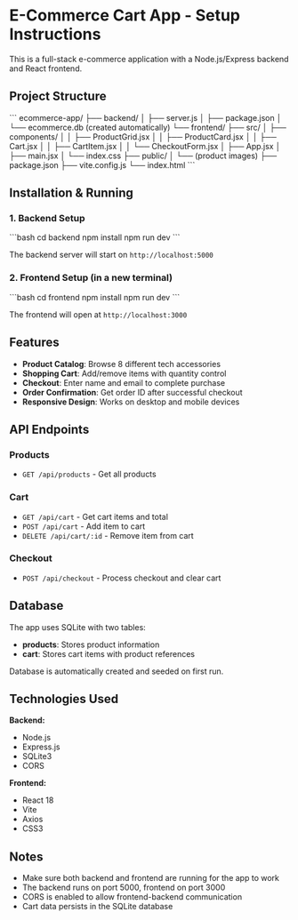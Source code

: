 # E-Commerce Cart App - Setup Instructions

This is a full-stack e-commerce application with a Node.js/Express backend and React frontend.

## Project Structure

\`\`\`
ecommerce-app/
├── backend/
│ ├── server.js
│ ├── package.json
│ └── ecommerce.db (created automatically)
└── frontend/
├── src/
│ ├── components/
│ │ ├── ProductGrid.jsx
│ │ ├── ProductCard.jsx
│ │ ├── Cart.jsx
│ │ ├── CartItem.jsx
│ │ └── CheckoutForm.jsx
│ ├── App.jsx
│ ├── main.jsx
│ └── index.css
├── public/
│ └── (product images)
├── package.json
├── vite.config.js
└── index.html
\`\`\`

## Installation & Running

### 1. Backend Setup

\`\`\`bash
cd backend
npm install
npm run dev
\`\`\`

The backend server will start on `http://localhost:5000`

### 2. Frontend Setup (in a new terminal)

\`\`\`bash
cd frontend
npm install
npm run dev
\`\`\`

The frontend will open at `http://localhost:3000`

## Features

- **Product Catalog**: Browse 8 different tech accessories
- **Shopping Cart**: Add/remove items with quantity control
- **Checkout**: Enter name and email to complete purchase
- **Order Confirmation**: Get order ID after successful checkout
- **Responsive Design**: Works on desktop and mobile devices

## API Endpoints

### Products

- `GET /api/products` - Get all products

### Cart

- `GET /api/cart` - Get cart items and total
- `POST /api/cart` - Add item to cart
- `DELETE /api/cart/:id` - Remove item from cart

### Checkout

- `POST /api/checkout` - Process checkout and clear cart

## Database

The app uses SQLite with two tables:

- **products**: Stores product information
- **cart**: Stores cart items with product references

Database is automatically created and seeded on first run.

## Technologies Used

**Backend:**

- Node.js
- Express.js
- SQLite3
- CORS

**Frontend:**

- React 18
- Vite
- Axios
- CSS3

## Notes

- Make sure both backend and frontend are running for the app to work
- The backend runs on port 5000, frontend on port 3000
- CORS is enabled to allow frontend-backend communication
- Cart data persists in the SQLite database

